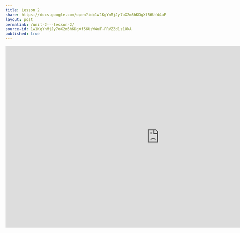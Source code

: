 ```yaml
---
title: Lesson 2
share: https://docs.google.com/open?id=1w1KgYnMjJy7oX2m5hKDgXf56UsW4uF-FRVZZd1z1OkA
layout: post
permalink: /unit-2---lesson-2/
source-id: 1w1KgYnMjJy7oX2m5hKDgXf56UsW4uF-FRVZZd1z1OkA
published: true
---
```

<iframe src="https://docs.google.com/presentation/d/e/2PACX-1vRwoTttaoWTOgKuGsrDkcV97J6poGX8tKd30jxVq0sGORVolzLxPHoRzcIqboDV87A9ijupx0B0UW6k/embed?start=false&loop=false&delayms=3000" frameborder="0" width="960" height="569" allowfullscreen="true" mozallowfullscreen="true" webkitallowfullscreen="true"></iframe>

